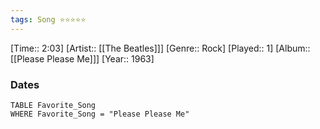 ```yaml
---
tags: Song ⭐⭐⭐⭐⭐ 
---
```

[Time:: 2:03]
[Artist:: [[The Beatles]]]
[Genre:: Rock]
[Played:: 1]
[Album:: [[Please Please Me]]]
[Year:: 1963]
### Dates
````dataview
TABLE Favorite_Song
WHERE Favorite_Song = "Please Please Me"
````